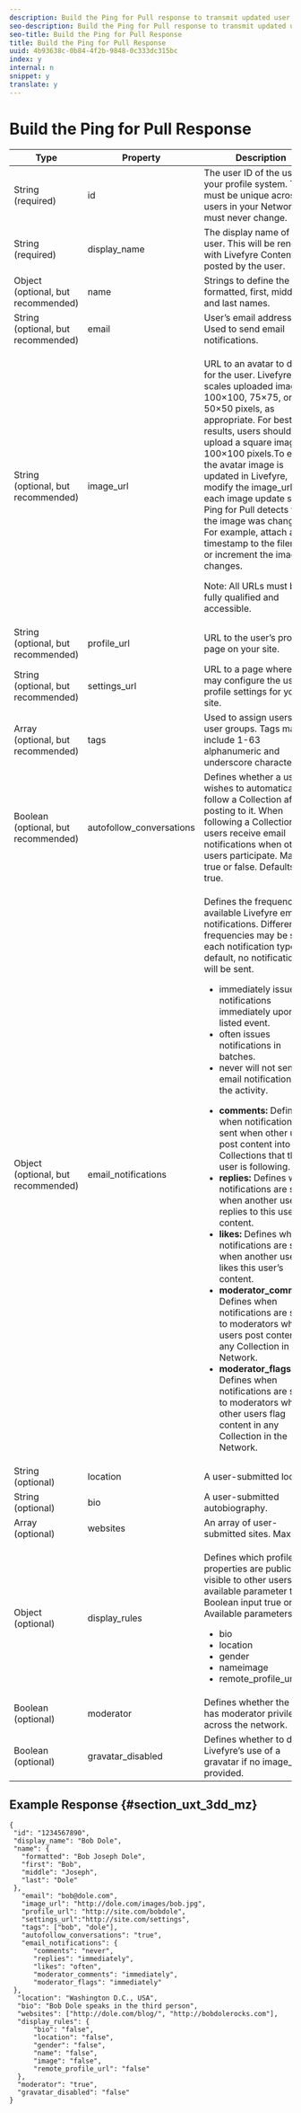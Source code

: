 ```yaml
---
description: Build the Ping for Pull response to transmit updated user information to Livefyre.
seo-description: Build the Ping for Pull response to transmit updated user information to Livefyre.
seo-title: Build the Ping for Pull Response
title: Build the Ping for Pull Response
uuid: 4b93638c-0b84-4f2b-9848-0c333dc315bc
index: y
internal: n
snippet: y
translate: y
---
```


# Build the Ping for Pull Response


<table id="properties_rqx_qcc_mz" relcolwidth="1.0* 1.11* 1.41*" class="simpletable properties" cellpadding="4" cellspacing="0"> 
 <thead class="prophead sthead"> 
  <th class="proptypehd">Type</th> 
  <th class="propvaluehd">Property</th> 
  <th class="propdeschd">Description</th> 
 </thead> 
 <tr class="property strow"> 
  <td class="proptype stentry">String (required)</td> 
  <td class="propvalue stentry"><span class="parmname">id</span></td> 
  <td class="propdesc stentry">The user ID of the user in your profile system. This must be unique across all users in your Network, and must never change.</td> 
 </tr> 
 <tr class="property strow"> 
  <td class="proptype stentry">String (required)</td> 
  <td class="propvalue stentry"><span class="parmname">display_name</span></td> 
  <td class="propdesc stentry">The display name of the user. This will be rendered with Livefyre Content posted by the user.</td> 
 </tr> 
 <tr class="property strow"> 
  <td class="proptype stentry">Object (optional, but recommended)</td> 
  <td class="propvalue stentry"><span class="parmname">name</span></td> 
  <td class="propdesc stentry">Strings to define the user’s formatted, first, middle, and last names.</td> 
 </tr> 
 <tr class="property strow"> 
  <td class="proptype stentry">String (optional, but recommended)</td> 
  <td class="propvalue stentry"><span class="parmname">email</span></td> 
  <td class="propdesc stentry">User’s email address. Used to send email notifications.</td> 
 </tr> 
 <tr class="property strow"> 
  <td class="proptype stentry">String (optional, but recommended)</td> 
  <td class="propvalue stentry"><span class="parmname">image_url</span></td> 
  <td class="propdesc stentry"> <p>URL to an avatar to display for the user. Livefyre scales uploaded images to 100×100, 75×75, or 50×50 pixels, as appropriate. For best results, users should upload a square image, at 100×100 pixels.To ensure the avatar image is updated in Livefyre, modify the image_url for each image update so Ping for Pull detects that the image was changed. For example, attach a timestamp to the filename or increment the image changes.</p> <p>Note: All URLs must be fully qualified and accessible.</p> </td> 
 </tr> 
 <tr class="property strow"> 
  <td class="proptype stentry">String (optional, but recommended)</td> 
  <td class="propvalue stentry"><span class="parmname">profile_url</span></td> 
  <td class="propdesc stentry">URL to the user’s profile page on your site.</td> 
 </tr> 
 <tr class="property strow"> 
  <td class="proptype stentry">String (optional, but recommended)</td> 
  <td class="propvalue stentry"><span class="parmname">settings_url</span></td> 
  <td class="propdesc stentry">URL to a page where users may configure the user’s profile settings for your site.</td> 
 </tr> 
 <tr class="property strow"> 
  <td class="proptype stentry">Array (optional, but recommended)</td> 
  <td class="propvalue stentry"><span class="parmname">tags</span></td> 
  <td class="propdesc stentry">Used to assign users to user groups. Tags may include 1-63 alphanumeric and underscore characters.</td> 
 </tr> 
 <tr class="property strow"> 
  <td class="proptype stentry">Boolean (optional, but recommended)</td> 
  <td class="propvalue stentry"><span class="parmname">autofollow_conversations</span></td> 
  <td class="propdesc stentry">Defines whether a user wishes to automatically follow a Collection after posting to it. When following a Collection, users receive email notifications when other users participate. May be true or false. Defaults to true.</td> 
 </tr> 
 <tr class="property strow"> 
  <td class="proptype stentry">Object (optional, but recommended)</td> 
  <td class="propvalue stentry"><span class="parmname">email_notifications</span></td> 
  <td class="propdesc stentry"> <p>Defines the frequency of available Livefyre email notifications. Different frequencies may be set for each notification type. By default, no notifications will be sent.</p> 
   <ul id="ul_tyj_3jc_mz"> 
    <li><span class="codeph">immediately</span> issues notifications immediately upon the listed event.</li> 
    <li><span class="codeph">often</span> issues notifications in batches.</li> 
    <li><span class="codeph">never</span> will not send email notification for the activity.</li> 
   </ul> 
   <ul id="ul_ovk_zdb_mz"> 
    <li><b>comments:</b> Defines when notifications are sent when other users post content into Collections that this user is following.</li> 
    <li><b>replies:</b> Defines when notifications are sent when another user replies to this user’s content.</li> 
    <li><b>likes:</b> Defines when notifications are sent when another user likes this user’s content.</li> 
    <li><b>moderator_comments:</b> Defines when notifications are sent to moderators when users post content to any Collection in the Network.</li> 
    <li><b>moderator_flags:</b> Defines when notifications are sent to moderators when other users flag content in any Collection in the Network.</li> 
   </ul> </td> 
 </tr> 
 <tr class="property strow"> 
  <td class="proptype stentry">String (optional)</td> 
  <td class="propvalue stentry"><span class="parmname">location</span></td> 
  <td class="propdesc stentry">A user-submitted location.</td> 
 </tr> 
 <tr class="property strow"> 
  <td class="proptype stentry">String (optional)</td> 
  <td class="propvalue stentry"><span class="parmname">bio</span></td> 
  <td class="propdesc stentry">A user-submitted autobiography.</td> 
 </tr> 
 <tr class="property strow"> 
  <td class="proptype stentry">Array (optional)</td> 
  <td class="propvalue stentry"><span class="parmname">websites</span></td> 
  <td class="propdesc stentry">An array of user-submitted sites. Max = 2.</td> 
 </tr> 
 <tr class="property strow"> 
  <td class="proptype stentry">Object (optional)</td> 
  <td class="propvalue stentry"><span class="parmname">display_rules</span></td> 
  <td class="propdesc stentry"> <p>Defines which profile properties are publicly visible to other users. Each available parameter takes Boolean input true or false. Available parameters:</p> 
   <ul id="ul_tsh_32d_mz"> 
    <li><span class="codeph">bio</span></li> 
    <li><span class="codeph">location</span></li> 
    <li><span class="codeph">gender</span></li> 
    <li><span class="codeph">nameimage</span></li> 
    <li><span class="codeph">remote_profile_url</span></li> 
   </ul> </td> 
 </tr> 
 <tr class="property strow"> 
  <td class="proptype stentry">Boolean (optional)</td> 
  <td class="propvalue stentry"><span class="parmname">moderator</span></td> 
  <td class="propdesc stentry">Defines whether the user has moderator privileges across the network.</td> 
 </tr> 
 <tr class="property strow"> 
  <td class="proptype stentry">Boolean (optional)</td> 
  <td class="propvalue stentry"><span class="parmname">gravatar_disabled</span></td> 
  <td class="propdesc stentry">Defines whether to disable Livefyre’s use of a gravatar if no <span class="codeph">image_url</span> is provided.</td> 
 </tr> 
</table>


## Example Response {#section_uxt_3dd_mz}


```
{
 "id": "1234567890",
 "display_name": "Bob Dole",
 "name": {
   "formatted": "Bob Joseph Dole",
   "first": "Bob",
   "middle": "Joseph",
   "last": "Dole"
 },
   "email": "bob@dole.com",
   "image_url": "http://dole.com/images/bob.jpg",
   "profile_url": "http://site.com/bobdole",
   "settings_url":"http://site.com/settings",
   "tags": ["bob", "dole"],
   "autofollow_conversations": "true",
   "email_notifications": {
      "comments": "never",
      "replies": "immediately",
      "likes": "often",
      "moderator_comments": "immediately",
      "moderator_flags": "immediately" 
 },
  "location": "Washington D.C., USA",
  "bio": "Bob Dole speaks in the third person",
  "websites": ["http://dole.com/blog/", "http://bobdolerocks.com"],
  "display_rules": {
      "bio": "false",
      "location": "false",
      "gender": "false",
      "name": "false",
      "image": "false",
      "remote_profile_url": "false"
  },
  "moderator": "true",
  "gravatar_disabled": "false"
}
```
